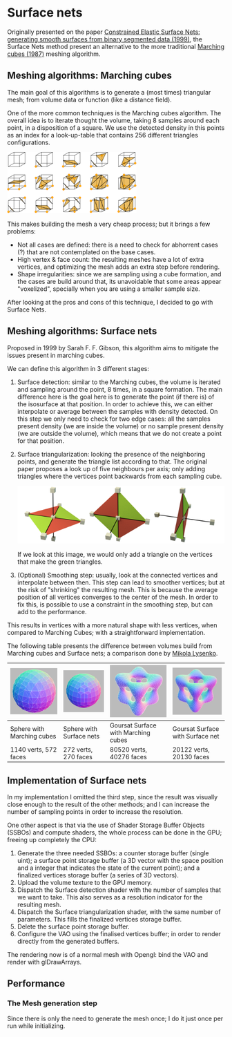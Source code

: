 # Surface nets

Originally presented on the paper [Constrained Elastic Surface Nets: generating smooth surfaces from binary segmented data (1999)](https://www.merl.com/publications/docs/TR99-24.pdf), the Surface Nets method present an alternative to the more traditional [Marching cubes (1987)](https://doi.org/10.1145/37402.37422) meshing algorithm.

## Meshing algorithms: Marching cubes

The main goal of this algorithms is to generate a (most times) triangular mesh; from volume data or function (like a distance field).

One of the more common techniques is the Marching cubes algorithm. The overall idea is to iterate thought the volume, taking 8 samples around each point, in a disposition of a square. We use the detected density in this points as an index for a look-up-table that contains 256 different triangles configurations.

![Some of the marching cubes special cases.  (c) Wikipedia, created by Jean-Marie Favreau](https://github.com/JsMarq96/Understanding-Tiled-GPUs-VR-Volume-Rendering/blob/main/imgs/marchingcubes.webp?raw=true)

This makes building the mesh a very cheap process; but it brings a few problems:

* Not all cases are defined: there is a need to check for abhorrent cases (?) that are not contemplated on the base cases.
* High vertex & face count: the resulting meshes have a lot of extra vertices, and optimizing the mesh adds an extra step before rendering.
* Shape irregularities: since we are sampling using a cube formation, and the cases are build around that, its unavoidable that some areas appear "voxelized", specially when you are using a smaller sample size.

After looking at the pros and cons of this technique, I decided to go with Surface Nets.

## Meshing algorithms: Surface nets

Proposed in 1999 by Sarah F. F. Gibson, this algorithm aims to mitigate the issues present in marching cubes.

We can define this algorithm in 3 different stages:

1. Surface detection: similar to the Marching cubes, the volume is iterated and sampling around the point, 8 times, in a square formation. The main difference here is the goal here is to generate the point (if there is) of the isosurface at that position. In order to achieve this, we can either interpolate or average between the samples with density detected. On this step we only need to check for two edge cases: all the samples present density (we are inside the volume) or no sample present density (we are outside the volume), which means that we do not create a point for that position.
2. Surface triangularization: looking the presence of the neighboring points, and generate the triangle list according to that. The original paper proposes a look up of five neighbours per axis; only adding triangles where the vertices point backwards from each sampling cube.

   ![Arm Mali GPU developer guide: surface net triangularization step](https://github.com/JsMarq96/Understanding-Tiled-GPUs-VR-Volume-Rendering/blob/main/imgs/arm_surface_nets.png?raw=true)

   If we look at this image, we would only add a triangle on the vertices that make the green triangles.
3. (Optional) Smoothing step: usually, look at the connected vertices and interpolate between then. This step can lead to smoother vertices; but at the risk of "shrinking" the resulting mesh. This is because the average position of all vertices converges to the center of the mesh. In order to fix this, is possible to use a constraint in the smoothing step, but can add to the performance.

This results in vertices with a more natural shape with less vertices, when compared to Marching Cubes; with a straightforward implementation.

The following table presents the difference between volumes build from Marching cubes and Surface nets; a comparison done by [Mikola Lysenko](https://0fps.net/2012/07/12/smooth-voxel-terrain-part-2/).


| ![Sphere with Marching Cubes](https://github.com/JsMarq96/Understanding-Tiled-GPUs-VR-Volume-Rendering/blob/main/imgs/spheremc.webp?raw=true) | ![Sphere with Surface Nets](https://github.com/JsMarq96/Understanding-Tiled-GPUs-VR-Volume-Rendering/blob/main/imgs/spheredc.webp?raw=true) | ![Sphere with Marching Cubes](https://github.com/JsMarq96/Understanding-Tiled-GPUs-VR-Volume-Rendering/blob/main/imgs/goursatmc.webp?raw=true) | ![Sphere with Marching Cubes](https://github.com/JsMarq96/Understanding-Tiled-GPUs-VR-Volume-Rendering/blob/main/imgs/goursatdc.webp?raw=true) |
| :---------------------------------------------------------------------------------------------------------------------------------------------- | --------------------------------------------------------------------------------------------------------------------------------------------- | ------------------------------------------------------------------------------------------------------------------------------------------------ | ------------------------------------------------------------------------------------------------------------------------------------------------ |
| Sphere with Marching cubes                                                                                                                    | Sphere with Surface nets                                                                                                                    | Goursat Surface with Marching cubes                                                                                                            | Goursat Surface with Surface net                                                                                                               |
| 1140 verts, 572 faces                                                                                                                         | 272 verts, 270 faces                                                                                                                        | 80520 verts, 40276 faces                                                                                                                       | 20122 verts, 20130 faces                                                                                                                       |

## Implementation of Surface nets

In my implementation I omitted the third step, since the result was visually close enough to the result of the other methods; and I can increase the number of sampling points in order to increase the resolution.

One other aspect is that via the use of Shader Storage Buffer Objects (SSBOs) and compute shaders, the whole process can be done in the GPU; freeing up completely the CPU:

1. Generate the three needed SSBOs: a counter storage buffer (single uint); a surface point storage buffer (a 3D vector with the space position and a integer that indicates the state of the current point); and a finalized vertices storage buffer (a series of 3D vectors).
2. Upload the volume texture to the GPU memory.
3. Dispatch the Surface detection shader with the number of samples that we want to take. This also serves as a resolution indicator for the resulting mesh.
4. Dispatch the Surface triangularization shader, with the same number of parameters. This fills the finalized vertices storage buffer.
5. Delete the surface point storage buffer.
6. Configure the VAO using the finalised vertices buffer; in order to render directly from the generated buffers.

The rendering now is of a normal mesh with Opengl: bind the VAO and render with glDrawArrays.

## Performance

### The Mesh generation step

Since there is only the need to generate the mesh once; I do it just once per run while initializing.
